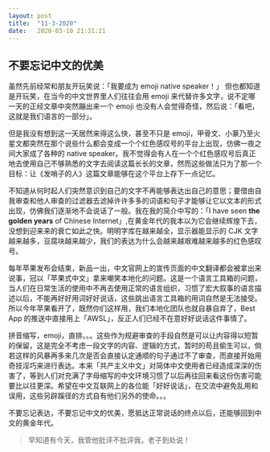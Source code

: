 ```yaml
---
layout: post
title:  "11-3-2020"
date:   2020-03-10 21:31:21
---
```

## 不要忘记中文的优美
虽然先前经常和朋友开玩笑说：「我要成为 emoji native speaker！」 但也都知道是开玩笑，在当今的中文世界里人们往往会用 emoji 来代替许多文字，说不定哪一天的正经文章中突然蹦出来一个 emoji 也没有人会觉得奇怪，然后说：「看吧，这就是我们语言的一部分」。  
  
但是我没有想到这一天居然来得这么快，甚至不只是 emoji，甲骨文、小篆乃至火星文都突然在那个说些什么都会变成一个个红色感叹号的平台上出现，仿佛一夜之间大家成了各种的 native speaker。我不觉得会有人在一个个红色感叹号后真正地去使用自己不够熟悉的文字去阅读这篇长长的文章，然而这些做法只为了那一个目标：让《发哨子的人》这篇文章能够在这个平台上存下一点记忆。  
  
不知道从何时起人们突然意识到自己的文字不再能够表达出自己的意思；要借由自我审查和他人审查的过滤器去滤掉许许多多的词语和句子才能够让它以文本的形式出现，仿佛我们逐渐地不会说话了一般。我在我的简介中写的：「I have seen **the golden years** of Chinese Internet」,在黄金年代的我本以为它会继续辉煌下去，没想到迎来来的衰亡如此之快。明明字库在越来越全，显示器能显示的 CJK 文字越来越多，豆腐块越来越少，我们的表达为什么会越来越艰难越来越多的红色感叹号。  

每年苹果发布会结束，新品一出，中文官网上的宣传页面的中文翻译都会被拿出来说事，冠以「苹果式中文」拿来嘲笑本地化的问题。这是一个语言工具箱的问题，当人们在日常生活的使用中不再去使用正常的语言组织，习惯了宏大叙事的语言描述以后，不能再好好用词好好说话，这些跳出语言工具箱的用词自然是无法接受。所以今年苹果看开了，既然你们这样用，我们本地化团队也就自暴自弃了，Best App 的推送中直接用上「AWSL」，反正人们已经不在意好好说话这件事情了。  

拼音缩写，emoji，直排。。。这些作为规避审查的手段自然是可以让内容得以短暂的保留，这是完全不考虑一段文字的内容、逻辑的方式，暂时的苟且偷生可以，倘若这样的风暴再多来几次是否会直接认定通顺的句子通过不了审查，而直接开始用奇技淫巧来进行表达。本来「共产主义中文」对简体中文使用者已经造成深深的伤害了，等到人们对充满了字母缩写的中文环境习惯了以后再往回来看这份伤害可能要比以往更深。希望在中文互联网上的各位能「好好说话」，在交流中避免乱用和误用，这些另辟蹊径的方式自有他们另外的使命。。。  

不要忘记表达，不要忘记中文的优美，愿抵达正常说话的终点以后，还能够回到中文的黄金年代。

> 早知道有今天，我管他批评不批评我，老子到处说！